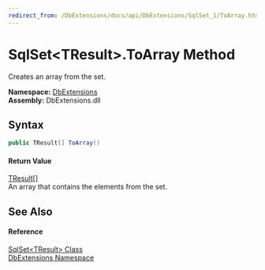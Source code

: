 ```yaml
---
redirect_from: /DbExtensions/docs/api/DbExtensions/SqlSet_1/ToArray.html
---
```


SqlSet&lt;TResult>.ToArray Method
=================================
Creates an array from the set.
  
**Namespace:** [DbExtensions][1]  
**Assembly:** DbExtensions.dll

Syntax
------

```csharp
public TResult[] ToArray()
```

#### Return Value
[TResult][2][]  
An array that contains the elements from the set.

See Also
--------

#### Reference
[SqlSet&lt;TResult> Class][2]  
[DbExtensions Namespace][1]  

[1]: ../README.md
[2]: README.md